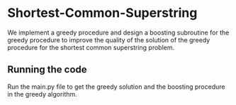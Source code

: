 # Shortest-Common-Superstring
We implement a greedy procedure and design a boosting subroutine for the greedy procedure to improve the quality of the solution of the greedy procedure for the shortest common superstring problem.
## Running the code
Run the main.py file to get the greedy solution and the boosting procedure in the greedy algorithm.

